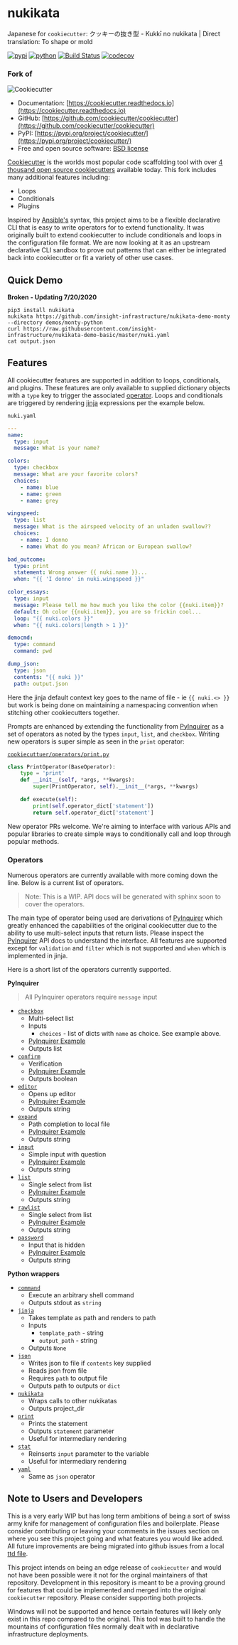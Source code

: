 # nukikata

Japanese for `cookiecutter`: クッキーの抜き型 - Kukkī no nukikata | Direct translation: To shape or mold

[![pypi](https://img.shields.io/pypi/v/nukikata.svg)](https://pypi.python.org/pypi/nukikata)
[![python](https://img.shields.io/pypi/pyversions/nukikata.svg)](https://pypi.python.org/pypi/nukikata)
[![Build Status](https://travis-ci.org/insight-infrastructure/nukikata.svg?branch=master)](https://travis-ci.org/insight-infrastructure/nukikata)
[![codecov](https://codecov.io/gh/insight-infrastructure/nukikata/branch/master/graphs/badge.svg?branch=master)](https://codecov.io/github/insight-infrastructure/nukikata?branch=master)

### Fork of

![Cookiecutter](https://raw.githubusercontent.com/cookiecutter/cookiecutter/3ac078356adf5a1a72042dfe72ebfa4a9cd5ef38/logo/cookiecutter_medium.png)

* Documentation: [https://cookiecutter.readthedocs.io](https://cookiecutter.readthedocs.io)
* GitHub: [https://github.com/cookiecutter/cookiecutter](https://github.com/cookiecutter/cookiecutter)
* PyPI: [https://pypi.org/project/cookiecutter/](https://pypi.org/project/cookiecutter/)
* Free and open source software: [BSD license](https://github.com/cookiecutter/cookiecutter/blob/master/LICENSE)

[Cookiecutter](https://github.com/cookiecutter/cookiecutter) is the worlds most popular code scaffolding tool with over [4 thousand open source cookiecutters](https://github.com/search?q=cookiecutter) available today.  This fork includes many additional features including:
- Loops
- Conditionals
- Plugins

Inspired by [Ansible's](https://github.com/ansible/ansible) syntax, this project aims to be a flexible declarative CLI that is easy to write operators for to extend functionality. It was originally built to extend cookiecutter to include conditionals and loops in the configuration file format.  We are now looking at it as an upstream declarative CLI sandbox to prove out patterns that can either be integrated back into cookiecutter or fit a variety of other use cases.

## Quick Demo

**Broken - Updating 7/20/2020**

```
pip3 install nukikata
nukikata https://github.com/insight-infrastructure/nukikata-demo-monty --directory demos/monty-python
curl https://raw.githubusercontent.com/insight-infrastructure/nukikata-demo-basic/master/nuki.yaml
cat output.json
```

## Features

All cookiecutter features are supported in addition to loops, conditionals, and plugins. These features are only available to supplied dictionary objects with a `type` key to trigger the associated [operator](cookiecutter/operators). Loops and conditionals are triggered by rendering [jinja](https://github.com/pallets/jinja) expressions per the example below.

`nuki.yaml`
```yaml
---
name:
  type: input
  message: What is your name?

colors:
  type: checkbox
  message: What are your favorite colors?
  choices:
    - name: blue
    - name: green
    - name: grey

wingspeed:
  type: list
  message: What is the airspeed velocity of an unladen swallow??
  choices:
    - name: I donno
    - name: What do you mean? African or European swallow?

bad_outcome:
  type: print
  statement: Wrong answer {{ nuki.name }}...
  when: "{{ 'I donno' in nuki.wingspeed }}"

color_essays:
  type: input
  message: Please tell me how much you like the color {{nuki.item}}?
  default: Oh color {{nuki.item}}, you are so frickin cool...
  loop: "{{ nuki.colors }}"
  when: "{{ nuki.colors|length > 1 }}"

democmd:
  type: command
  command: pwd

dump_json:
  type: json
  contents: "{{ nuki }}"
  path: output.json
```

Here the jinja default context key goes to the name of file - ie `{{ nuki.<> }}` but work is being done on maintaining a namespacing convention when stitching other cookiecutters together.

Prompts are enhanced by extending the functionality from [PyInquirer](https://github.com/CITGuru/PyInquirer) as a set of operators as noted by the types `input`, `list`, and `checkbox`. Writing new operators is super simple as seen in the `print` operator:

[`cookiecuttuer/operators/print.py`](cookiecutter/operators/print.py)
```python
class PrintOperator(BaseOperator):
    type = 'print'
    def __init__(self, *args, **kwargs):
        super(PrintOperator, self).__init__(*args, **kwargs)

    def execute(self):
        print(self.operator_dict['statement'])
        return self.operator_dict['statement']
```

New operator PRs welcome.  We're aiming to interface with various APIs and popular libraries to create simple ways to conditionally call and loop through popular methods.

### Operators

Numerous operators are currently available with more coming down the line. Below is a current list of operators.

> Note: This is a WIP. API docs will be generated with sphinx soon to cover the operators.

The main type of operator being used are derivations of [PyInquirer](https://github.com/CITGuru/PyInquirer) which greatly enhanced the capabilities of the original cookiecutter due to the ability to use multi-select inputs that return lists. Please inspect the [PyInquirer](https://github.com/CITGuru/PyInquirer) API docs to understand the interface. All features are supported except for `validation` and `filter` which is not supported and `when` which is implemented in jinja.

Here is a short list of the operators currently supported.

**PyInquirer**

> All PyInquirer operators require `message` input

- [`checkbox`](cookiecutter/operators/checkbox.py)
    - Multi-select list
    - Inputs
        - `choices` - list of dicts with `name` as choice. See example above.
    - [PyInquirer Example](https://github.com/CITGuru/PyInquirer/blob/master/examples/checkbox.py)
    - Outputs list
- [`confirm`](cookiecutter/operators/confirm.py)
    - Verification
    - [PyInquirer Example](https://github.com/CITGuru/PyInquirer/blob/master/examples/confirm.py)
    - Outputs boolean
- [`editor`](cookiecutter/operators/editor.py)
    - Opens up editor
    - [PyInquirer Example](https://github.com/CITGuru/PyInquirer/blob/master/examples/editor.py)
    - Outputs string
- [`expand`](cookiecutter/operators/expand.py)
    - Path completion to local file
    - [PyInquirer Example](https://github.com/CITGuru/PyInquirer/blob/master/examples/expand.py)
    - Outputs string
- [`input`](cookiecutter/operators/input.py)
    - Simple input with question
    - [PyInquirer Example](https://github.com/CITGuru/PyInquirer/blob/master/examples/input.py)
    - Outputs string
- [`list`](cookiecutter/operators/list.py)
    - Single select from list
    - [PyInquirer Example](https://github.com/CITGuru/PyInquirer/blob/master/examples/list.py)
    - Outputs string
- [`rawlist`](cookiecutter/operators/rawlist.py)
    - Single select from list
    - [PyInquirer Example](https://github.com/CITGuru/PyInquirer/blob/master/examples/rawlist.py)
    - Outputs string
- [`password`](cookiecutter/operators/password.py)
    - Input that is hidden
    - [PyInquirer Example](https://github.com/CITGuru/PyInquirer/blob/master/examples/password.py)
    - Outputs string

**Python wrappers**
- [`command`](cookiecutter/operators/command.py)
    - Execute an arbitrary shell command
    - Outputs stdout as `string`
- [`jinja`](cookiecutter/operators/jinja.py)
    - Takes template as path and renders to path
    - Inputs
        - `template_path` - string
        - `output_path` - string
    - Outputs `None`
- [`json`](cookiecutter/operators/json.py)
    - Writes json to file if `contents` key supplied
    - Reads json from file
    - Requires `path` to output file
    - Outputs path to outputs or  `dict`
- [`nukikata`](cookiecutter/operators/nukikata.py)
    - Wraps calls to other nukikatas
    - Outputs project_dir
- [`print`](cookiecutter/operators/print.py)
    - Prints the statement
    - Outputs `statement` parameter
    - Useful for intermediary rendering
- [`stat`](cookiecutter/operators/stat.py)
    - Reinserts `input` parameter to the variable
    - Useful for intermediary rendering
- [`yaml`](cookiecutter/operators/yaml.py)
    - Same as `json` operator

## Note to Users and Developers

This is a very early WIP but has long term ambitions of being a sort of swiss army knife for management of configuration files and boilerplate. Please consider contributing or leaving your comments in the issues section on where you see this project going and what features you would like added. All future improvements are being migrated into github issues from a local [ttd file](TTD.md).

This project intends on being an edge release of `cookiecutter` and would not have been possible were it not for the orginal maintainers of that repository.  Development in this repository is meant to be a proving ground for features that could be implemented and merged into the original `cookiecutter` repository. Please consider supporting both projects.

Windows will not be supported and hence certain features will likely only exist in this repo compared to the original. This tool was built to handle the mountains of configuration files normally dealt with in declarative infrastructure deployments.

